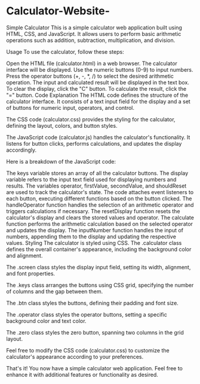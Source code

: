 # Calculator-Website-
Simple Calculator
This is a simple calculator web application built using HTML, CSS, and JavaScript. It allows users to perform basic arithmetic operations such as addition, subtraction, multiplication, and division.

Usage
To use the calculator, follow these steps:

Open the HTML file (calculator.html) in a web browser.
The calculator interface will be displayed.
Use the numeric buttons (0-9) to input numbers.
Press the operator buttons (+, -, *, /) to select the desired arithmetic operation.
The input and calculated result will be displayed in the text box.
To clear the display, click the "C" button.
To calculate the result, click the "=" button.
Code Explanation
The HTML code defines the structure of the calculator interface. It consists of a text input field for the display and a set of buttons for numeric input, operators, and control.

The CSS code (calculator.css) provides the styling for the calculator, defining the layout, colors, and button styles.

The JavaScript code (calculator.js) handles the calculator's functionality. It listens for button clicks, performs calculations, and updates the display accordingly.

Here is a breakdown of the JavaScript code:

The keys variable stores an array of all the calculator buttons.
The display variable refers to the input text field used for displaying numbers and results.
The variables operator, firstValue, secondValue, and shouldReset are used to track the calculator's state.
The code attaches event listeners to each button, executing different functions based on the button clicked.
The handleOperator function handles the selection of an arithmetic operator and triggers calculations if necessary.
The resetDisplay function resets the calculator's display and clears the stored values and operator.
The calculate function performs the arithmetic calculation based on the selected operator and updates the display.
The inputNumber function handles the input of numbers, appending them to the display and updating the respective values.
Styling
The calculator is styled using CSS. The .calculator class defines the overall container's appearance, including the background color and alignment.

The .screen class styles the display input field, setting its width, alignment, and font properties.

The .keys class arranges the buttons using CSS grid, specifying the number of columns and the gap between them.

The .btn class styles the buttons, defining their padding and font size.

The .operator class styles the operator buttons, setting a specific background color and text color.

The .zero class styles the zero button, spanning two columns in the grid layout.

Feel free to modify the CSS code (calculator.css) to customize the calculator's appearance according to your preferences.

That's it! You now have a simple calculator web application. Feel free to enhance it with additional features or functionality as desired.
